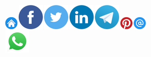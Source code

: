 <div class="c-base-cheatsheet__share">
						<div class="c-base-share c-base-cheatsheet__network" data-balloon="Share
							on Facebook" data-balloon-pos="up" data-balloon-type="mini">
							<a title="Voltar ao Início"
								href="https://healing-sound-of-the-earth.vercel.app/"><img
									class="c-base-share__image" src="./images/BaseShare/home.png"></a>
							<a title="Compatilhe no Facebook"
								href="https://www.facebook.com/sharer/sharer.php?u=https://healing-sound-of-the-earth.vercel.app/"><img
									class="c-base-share__image" src="./images/BaseShare/facebook.svg"></a>
							<a title="Compatilhe no Twitter"
								href="https://twitter.com/intent/tweet?url=https://healing-sound-of-the-earth.vercel.app/&text=The%20Healing%20Sound%20of%20the%20Earth"><img
									class="c-base-share__image" src="./images/BaseShare/twitter.svg"></a>
							<a title="Compatilhe no Linkedin"
								href="https://www.linkedin.com/shareArticle?mini=true&url=https://healing-sound-of-the-earth.vercel.app/">
								<img class="c-base-share__image"
									src="./images/BaseShare/linkedin.svg"></a>
							<a title="Compatilhe no Telegram"
								href="https://telegram.me/share/url?url=https://healing-sound-of-the-earth.vercel.app/&text=The%20Healing%20Sound%20of%20the%20Earth"><img
									class="c-base-share__image" src="./images/BaseShare/telegram.svg"></a>
							<a title="Compatilhe no Pinterest"
								href="https://pinterest.com/pin/create/button/?url=https://healing-sound-of-the-earth.vercel.app/&media=&description=The%20Healing%20Sound%20of%20the%20Earth"><img
									class="c-base-share__image" src="./images/BaseShare/pinterest.png"></a>
							<a title="Compatilhe por Email"
								href="mailto:earth@gmail.com?&subject=&cc=&bcc=&body=https://healing-sound-of-the-earth.vercel.app/%0AThe%20Healing%20Sound%20of%20the%20Earth"><img
									class="c-base-share__image" src="./images/BaseShare/email.png"></a>
							<a title="Compatilhe no Whatsapp"
								href="https://api.whatsapp.com/send?phone=&text=The%20Healing%20Sound%20of%20the%20Earth%20https://healing-sound-of-the-earth.vercel.app/"><img
									class="c-base-share__image" src="./images/BaseShare/whatsapp.svg"></a>
						</div>
					</div>